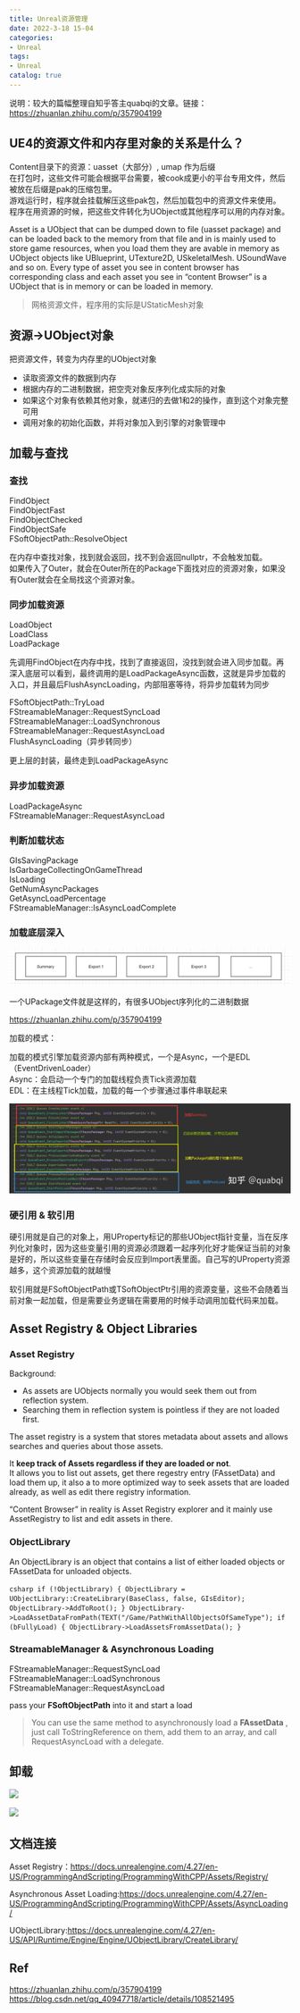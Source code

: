 ```yaml
---
title: Unreal资源管理
date: 2022-3-18 15-04
categories:
- Unreal
tags:
- Unreal
catalog: true
---
```


说明：较大的篇幅整理自知乎答主quabqi的文章。链接：https://zhuanlan.zhihu.com/p/357904199

## UE4的资源文件和内存里对象的关系是什么？

Content目录下的资源：uasset（大部分）, umap 作为后缀  
在打包时，这些文件可能会根据平台需要，被cook成更小的平台专用文件，然后被放在后缀是pak的压缩包里。  
游戏运行时，程序就会挂载解压这些pak包，然后加载包中的资源文件来使用。  
程序在用资源的时候，把这些文件转化为UObject或其他程序可以用的内存对象。

Asset is a UObject that can be dumped down to file (uasset package) and can be loaded back to the memory from that file and in is mainly used to store game resources, when you load them they are avable in memory as UObject objects like UBlueprint, UTexture2D, USkeletalMesh. USoundWave and so on. Every type of asset you see in content browser has corresponding class and each asset you see in “content Browser” is a UObject that is in memory or can be loaded in memory.

> 网格资源文件，程序用的实际是UStaticMesh对象

## 资源->UObject对象

把资源文件，转变为内存里的UObject对象

  * 读取资源文件的数据到内存
  * 根据内存的二进制数据，把空壳对象反序列化成实际的对象
  * 如果这个对象有依赖其他对象，就递归的去做1和2的操作，直到这个对象完整可用
  * 调用对象的初始化函数，并将对象加入到引擎的对象管理中

## 加载与查找

### 查找

FindObject  
FindObjectFast  
FindObjectChecked  
FindObjectSafe  
FSoftObjectPath::ResolveObject

在内存中查找对象，找到就会返回，找不到会返回nullptr，不会触发加载。  
如果传入了Outer，就会在Outer所在的Package下面找对应的资源对象，如果没有Outer就会在全局找这个资源对象。

### 同步加载资源

LoadObject  
LoadClass  
LoadPackage

先调用FindObject在内存中找，找到了直接返回，没找到就会进入同步加载。再深入底层可以看到，最终调用的是LoadPackageAsync函数，这就是异步加载的入口，并且最后FlushAsyncLoading，内部阻塞等待，将异步加载转为同步

FSoftObjectPath::TryLoad  
FStreamableManager::RequestSyncLoad  
FStreamableManager::LoadSynchronous  
FStreamableManager::RequestAsyncLoad  
FlushAsyncLoading（异步转同步）

更上层的封装，最终走到LoadPackageAsync

### 异步加载资源

LoadPackageAsync  
FStreamableManager::RequestAsyncLoad

### 判断加载状态

GIsSavingPackage  
IsGarbageCollectingOnGameThread  
IsLoading  
GetNumAsyncPackages  
GetAsyncLoadPercentage  
FStreamableManager::IsAsyncLoadComplete

### 加载底层深入

![](Unreal资源管理/Image.png)

一个UPackage文件就是这样的，有很多UObject序列化的二进制数据

https://zhuanlan.zhihu.com/p/357904199

加载的模式：

加载的模式引擎加载资源内部有两种模式，一个是Async，一个是EDL（EventDrivenLoader）  
Async：会启动一个专门的加载线程负责Tick资源加载  
EDL：在主线程Tick加载，加载的每一个步骤通过事件串联起来  

![](Unreal资源管理/Image_1.png)

### 硬引用 & 软引用

硬引用就是自己的对象上，用UProperty标记的那些UObject指针变量，当在反序列化对象时，因为这些变量引用的资源必须跟着一起序列化好才能保证当前的对象是好的，所以这些变量在存储时会反应到Import表里面。自己写的UProperty资源越多，这个资源加载的就越慢

软引用就是FSoftObjectPath或TSoftObjectPtr引用的资源变量，这些不会随着当前对象一起加载，但是需要业务逻辑在需要用的时候手动调用加载代码来加载。

## Asset Registry & Object Libraries

### Asset Registry

Background:

  * As assets are UObjects normally you would seek them out from reflection system.
  * Searching them in reflection system is pointless if they are not loaded first.

The asset registry is a system that stores metadata about assets and allows searches and queries about those assets.

It **keep track of Assets regardless if they are loaded or not**.  
It allows you to list out assets, get there regestry entry (FAssetData) and load them up, it also a to more optimized way to seek assets that are loaded already, as well as edit there registry information.

“Content Browser” in reality is Asset Registry explorer and it mainly use AssetRegistry to list and edit assets in there.

### ObjectLibrary

An ObjectLibrary is an object that contains a list of either loaded objects or FAssetData for unloaded objects.

```csharp if (!ObjectLibrary) { ObjectLibrary = UObjectLibrary::CreateLibrary(BaseClass, false, GIsEditor); ObjectLibrary->AddToRoot(); } ObjectLibrary->LoadAssetDataFromPath(TEXT("/Game/PathWithAllObjectsOfSameType"); if (bFullyLoad) { ObjectLibrary->LoadAssetsFromAssetData(); } ``` 

### StreamableManager & Asynchronous Loading

FStreamableManager::RequestSyncLoad  
FStreamableManager::LoadSynchronous  
FStreamableManager::RequestAsyncLoad

pass your **FSoftObjectPath** into it and start a load

> You can use the same method to asynchronously load a **FAssetData** , just call ToStringReference on them, add them to an array, and call RequestAsyncLoad with a delegate.

## 卸载

![](Unreal资源管理/Image_2.png)

![](Unreal资源管理/Image_3.png)

## 文档连接

Asset Registry：https://docs.unrealengine.com/4.27/en-US/ProgrammingAndScripting/ProgrammingWithCPP/Assets/Registry/

Asynchronous Asset Loading:https://docs.unrealengine.com/4.27/en-US/ProgrammingAndScripting/ProgrammingWithCPP/Assets/AsyncLoading/

UObjectLibrary:https://docs.unrealengine.com/4.27/en-US/API/Runtime/Engine/Engine/UObjectLibrary/CreateLibrary/

## Ref

https://zhuanlan.zhihu.com/p/357904199  
https://blog.csdn.net/qq_40947718/article/details/108521495
